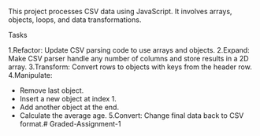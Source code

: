 This project processes CSV data using JavaScript. It involves arrays, objects, loops, and data transformations.

Tasks

1.Refactor: Update CSV parsing code to use arrays and objects.
2.Expand: Make CSV parser handle any number of columns and store results in a 2D array.
3.Transform: Convert rows to objects with keys from the header row.
4.Manipulate: 
   - Remove last object.
   - Insert a new object at index 1.
   - Add another object at the end.
   - Calculate the average age.
5.Convert: Change final data back to CSV format.# Graded-Assignment-1
